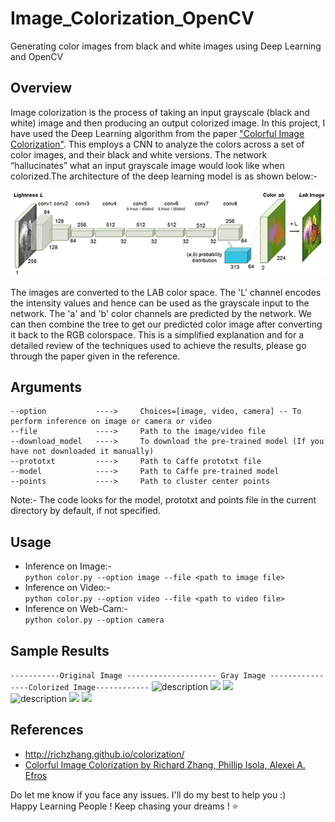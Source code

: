 # Image_Colorization_OpenCV
Generating color images from black and white images using Deep Learning and OpenCV

## Overview
Image colorization is the process of taking an input grayscale (black and white) image and then producing an output colorized image.
In this project, I have used the Deep Learning algorithm from the paper ["Colorful Image Colorization"](https://arxiv.org/abs/1603.08511). This employs a CNN to analyze the colors across a set of color images, and their black and white versions. The network “hallucinates” what an input grayscale image would look like when colorized.The architecture of the deep learning model is as shown below:-

![Architecture](bw_colorization_opencv_arch.png)

The images are converted to the LAB color space. The 'L' channel encodes the intensity values and hence can be used as the grayscale input to the network. The 'a' and 'b' color channels are predicted by the network. We can then combine the tree to get our predicted color image after converting it back to the RGB colorspace. This is a simplified explanation and for a detailed review of the techniques used to achieve the results, please go through the paper given in the reference.

## Arguments
```
--option           ---->     Choices=[image, video, camera] -- To perform inference on image or camera or video  
--file             ---->     Path to the image/video file  
--download_model   ---->     To download the pre-trained model (If you have not downloaded it manually) 
--prototxt         ---->     Path to Caffe prototxt file  
--model            ---->     Path to Caffe pre-trained model  
--points           ---->     Path to cluster center points  
```
Note:- The code looks for the model, prototxt and points file in the current directory by default, if not specified.

## Usage
* Inference on Image:-  
`python color.py --option image --file <path to image file>`
* Inference on Video:-  
`python color.py --option video --file <path to video file>`
* Inference on Web-Cam:-  
`python color.py --option camera`

## Sample Results
```-----------Original Image -------------------- Gray Image ----------------Colorized Image------------``` 
<img src ='Test_Images/beach_original.jpg' alt="description" width = 250 > <img src ='Test_Images/beach_original_gray.png' width = 250> <img src ='Sample_Results/beach_colorized.png' width = 250>  
<img src ='Test_Images/building_original.jpg' alt="description" width = 250 > <img src ='Test_Images/building_original_gray.png' width = 250> <img src ='Sample_Results/building_colorized.png' width = 250>  

## References
* http://richzhang.github.io/colorization/  
* [Colorful Image Colorization by Richard Zhang, Phillip Isola, Alexei A. Efros](https://arxiv.org/abs/1603.08511)

Do let me know if you face any issues. I'll do my best to help you :)  
Happy Learning People ! Keep chasing your dreams ! ⭐️
